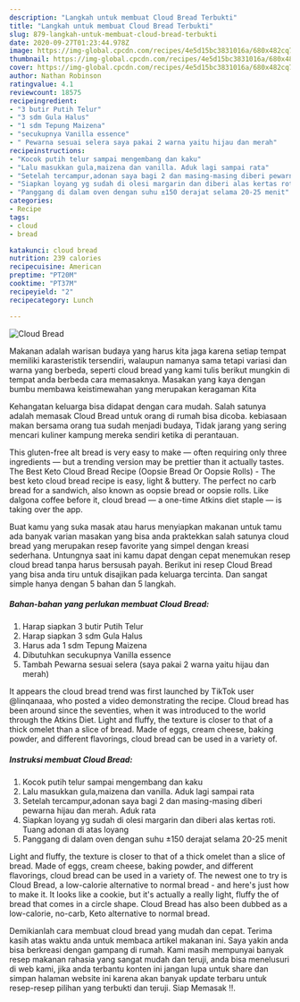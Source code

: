 ```yaml
---
description: "Langkah untuk membuat Cloud Bread Terbukti"
title: "Langkah untuk membuat Cloud Bread Terbukti"
slug: 879-langkah-untuk-membuat-cloud-bread-terbukti
date: 2020-09-27T01:23:44.978Z
image: https://img-global.cpcdn.com/recipes/4e5d15bc3831016a/680x482cq70/cloud-bread-foto-resep-utama.jpg
thumbnail: https://img-global.cpcdn.com/recipes/4e5d15bc3831016a/680x482cq70/cloud-bread-foto-resep-utama.jpg
cover: https://img-global.cpcdn.com/recipes/4e5d15bc3831016a/680x482cq70/cloud-bread-foto-resep-utama.jpg
author: Nathan Robinson
ratingvalue: 4.1
reviewcount: 18575
recipeingredient:
- "3 butir Putih Telur"
- "3 sdm Gula Halus"
- "1 sdm Tepung Maizena"
- "secukupnya Vanilla essence"
- " Pewarna sesuai selera saya pakai 2 warna yaitu hijau dan merah"
recipeinstructions:
- "Kocok putih telur sampai mengembang dan kaku"
- "Lalu masukkan gula,maizena dan vanilla. Aduk lagi sampai rata"
- "Setelah tercampur,adonan saya bagi 2 dan masing-masing diberi pewarna hijau dan merah. Aduk rata"
- "Siapkan loyang yg sudah di olesi margarin dan diberi alas kertas roti. Tuang adonan di atas loyang"
- "Panggang di dalam oven dengan suhu ±150 derajat selama 20-25 menit"
categories:
- Recipe
tags:
- cloud
- bread

katakunci: cloud bread 
nutrition: 239 calories
recipecuisine: American
preptime: "PT20M"
cooktime: "PT37M"
recipeyield: "2"
recipecategory: Lunch

---
```



![Cloud Bread](https://img-global.cpcdn.com/recipes/4e5d15bc3831016a/680x482cq70/cloud-bread-foto-resep-utama.jpg)

Makanan adalah warisan budaya yang harus kita jaga karena setiap tempat memiliki karasteristik tersendiri, walaupun namanya sama tetapi variasi dan warna yang berbeda, seperti cloud bread yang kami tulis berikut mungkin di tempat anda berbeda cara memasaknya. Masakan yang kaya dengan bumbu membawa keistimewahan yang merupakan keragaman Kita

Kehangatan keluarga bisa didapat dengan cara mudah. Salah satunya adalah memasak Cloud Bread untuk orang di rumah bisa dicoba. kebiasaan makan bersama orang tua sudah menjadi budaya, Tidak jarang yang sering mencari kuliner kampung mereka sendiri ketika di perantauan.

This gluten-free alt bread is very easy to make — often requiring only three ingredients — but a trending version may be prettier than it actually tastes. The Best Keto Cloud Bread Recipe (Oopsie Bread Or Oopsie Rolls) - The best keto cloud bread recipe is easy, light &amp; buttery. The perfect no carb bread for a sandwich, also known as oopsie bread or oopsie rolls. Like dalgona coffee before it, cloud bread — a one-time Atkins diet staple — is taking over the app.

Buat kamu yang suka masak atau harus menyiapkan makanan untuk tamu ada banyak varian masakan yang bisa anda praktekkan salah satunya cloud bread yang merupakan resep favorite yang simpel dengan kreasi sederhana. Untungnya saat ini kamu dapat dengan cepat menemukan resep cloud bread tanpa harus bersusah payah.
Berikut ini resep Cloud Bread yang bisa anda tiru untuk disajikan pada keluarga tercinta. Dan sangat simple hanya dengan 5 bahan dan 5 langkah.


<!--inarticleads1-->

##### Bahan-bahan yang perlukan membuat Cloud Bread:

1. Harap siapkan 3 butir Putih Telur
1. Harap siapkan 3 sdm Gula Halus
1. Harus ada 1 sdm Tepung Maizena
1. Dibutuhkan secukupnya Vanilla essence
1. Tambah  Pewarna sesuai selera (saya pakai 2 warna yaitu hijau dan merah)


It appears the cloud bread trend was first launched by TikTok user @linqanaaa, who posted a video demonstrating the recipe. Cloud bread has been around since the seventies, when it was introduced to the world through the Atkins Diet. Light and fluffy, the texture is closer to that of a thick omelet than a slice of bread. Made of eggs, cream cheese, baking powder, and different flavorings, cloud bread can be used in a variety of. 

<!--inarticleads2-->

##### Instruksi membuat  Cloud Bread:

1. Kocok putih telur sampai mengembang dan kaku
1. Lalu masukkan gula,maizena dan vanilla. Aduk lagi sampai rata
1. Setelah tercampur,adonan saya bagi 2 dan masing-masing diberi pewarna hijau dan merah. Aduk rata
1. Siapkan loyang yg sudah di olesi margarin dan diberi alas kertas roti. Tuang adonan di atas loyang
1. Panggang di dalam oven dengan suhu ±150 derajat selama 20-25 menit


Light and fluffy, the texture is closer to that of a thick omelet than a slice of bread. Made of eggs, cream cheese, baking powder, and different flavorings, cloud bread can be used in a variety of. The newest one to try is Cloud Bread, a low-calorie alternative to normal bread - and here&#39;s just how to make it. It looks like a cookie, but it&#39;s actually a really light, fluffy the of bread that comes in a circle shape. Cloud Bread has also been dubbed as a low-calorie, no-carb, Keto alternative to normal bread. 

Demikianlah cara membuat cloud bread yang mudah dan cepat. Terima kasih atas waktu anda untuk membaca artikel makanan ini. Saya yakin anda bisa berkreasi dengan gampang di rumah. Kami masih mempunyai banyak resep makanan rahasia yang sangat mudah dan teruji, anda bisa menelusuri di web kami, jika anda terbantu konten ini jangan lupa untuk share dan simpan halaman website ini karena akan banyak update terbaru untuk resep-resep pilihan yang terbukti dan teruji. Siap Memasak !!. 
